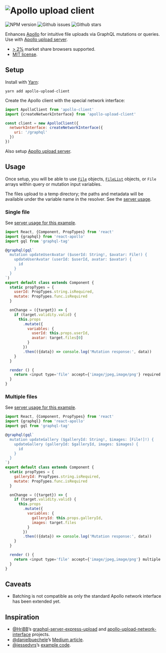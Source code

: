 # ![Apollo upload client](https://cdn.rawgit.com/jaydenseric/apollo-upload-client/v2.0.1/apollo-upload-logo.svg)

![NPM version](https://img.shields.io/npm/v/apollo-upload-client.svg?style=flat-square) ![Github issues](https://img.shields.io/github/issues/jaydenseric/apollo-upload-client.svg?style=flat-square) ![Github stars](https://img.shields.io/github/stars/jaydenseric/apollo-upload-client.svg?style=flat-square)

Enhances [Apollo](http://apollodata.com) for intuitive file uploads via GraphQL mutations or queries. Use with [Apollo upload server](https://github.com/jaydenseric/apollo-upload-server).

- [> 2%](http://browserl.ist/?q=%3E+2%25) market share browsers supported.
- [MIT license](https://en.wikipedia.org/wiki/MIT_License).

## Setup

Install with [Yarn](https://yarnpkg.com):

```
yarn add apollo-upload-client
```

Create the Apollo client with the special network interface:

```js
import ApolloClient from 'apollo-client'
import {createNetworkInterface} from 'apollo-upload-client'

const client = new ApolloClient({
  networkInterface: createNetworkInterface({
    uri: '/graphql'
  })
})
```

Also setup [Apollo upload server](https://github.com/jaydenseric/apollo-upload-server).

## Usage

Once setup, you will be able to use [`File`](https://developer.mozilla.org/en/docs/Web/API/File) objects, [`FileList`](https://developer.mozilla.org/en/docs/Web/API/FileList) objects, or `File` arrays within query or mutation input variables.

The files upload to a temp directory; the paths and metadata will be available under the variable name in the resolver. See the [server usage](https://github.com/jaydenseric/apollo-upload-server#usage).

### Single file

See [server usage for this example](https://github.com/jaydenseric/apollo-upload-server#single-file).

```js
import React, {Component, PropTypes} from 'react'
import {graphql} from 'react-apollo'
import gql from 'graphql-tag'

@graphql(gql`
  mutation updateUserAvatar ($userId: String!, $avatar: File!) {
    updateUserAvatar (userId: $userId, avatar: $avatar) {
      id
    }
  }
`)
export default class extends Component {
  static propTypes = {
    userId: PropTypes.string.isRequired,
    mutate: PropTypes.func.isRequired
  }

  onChange = ({target}) => {
    if (target.validity.valid) {
      this.props
        .mutate({
          variables: {
            userId: this.props.userId,
            avatar: target.files[0]
          }
        })
        .then(({data}) => console.log('Mutation response:', data))
    }
  }

  render () {
    return <input type='file' accept={'image/jpeg,image/png'} required onChange={this.onChange} />
  }
}
```

### Multiple files

See [server usage for this example](https://github.com/jaydenseric/apollo-upload-server#multiple-files).

```js
import React, {Component, PropTypes} from 'react'
import {graphql} from 'react-apollo'
import gql from 'graphql-tag'

@graphql(gql`
  mutation updateGallery ($galleryId: String!, $images: [File!]!) {
    updateGallery (galleryId: $galleryId, images: $images) {
      id
    }
  }
`)
export default class extends Component {
  static propTypes = {
    galleryId: PropTypes.string.isRequired,
    mutate: PropTypes.func.isRequired
  }

  onChange = ({target}) => {
    if (target.validity.valid) {
      this.props
        .mutate({
          variables: {
            galleryId: this.props.galleryId,
            images: target.files
          }
        })
        .then(({data}) => console.log('Mutation response:', data))
    }
  }

  render () {
    return <input type='file' accept={'image/jpeg,image/png'} multiple required onChange={this.onChange} />
  }
}
```

## Caveats

- Batching is not compatible as only the standard Apollo network interface has been extended yet.

## Inspiration

- [@HriBB](https://github.com/HriBB)’s [graphql-server-express-upload](https://github.com/HriBB/graphql-server-express-upload) and [apollo-upload-network-interface](https://github.com/HriBB/apollo-upload-network-interface) projects.
- [@danielbuechele](https://github.com/danielbuechele)’s [Medium article](https://medium.com/@danielbuechele/file-uploads-with-graphql-and-apollo-5502bbf3941e).
- [@jessedvrs](https://github.com/jessedvrs)’s [example code](https://github.com/HriBB/apollo-upload-network-interface/issues/5#issuecomment-280018715).
